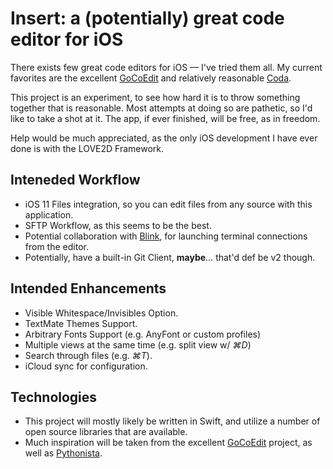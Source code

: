 # Insert: a (potentially) great code editor for iOS

There exists few great code editors for iOS — I've tried them all. My current favorites are the excellent [GoCoEdit](http://gocoedit.com) and relatively reasonable [Coda](https://panic.com/coda/). 

This project is an experiment, to see how hard it is to throw something together that is reasonable. Most attempts at doing so are pathetic, so I'd like to take a shot at it. The app, if ever finished, will be free, as in freedom.

Help would be much appreciated, as the only iOS development I have ever done is with the LOVE2D Framework. 

## Inteneded Workflow

- iOS 11 Files integration, so you can edit files from any source with this application.
- SFTP Workflow, as this seems to be the best. 
- Potential collaboration with [Blink](http://www.blink.sh), for launching terminal connections from the editor. 
- Potentially, have a built-in Git Client, **maybe**… that'd def be v2 though.

## Intended Enhancements

- Visible Whitespace/Invisibles Option.
- TextMate Themes Support.
- Arbitrary Fonts Support (e.g. AnyFont or custom profiles)
- Multiple views at the same time (e.g. split view w/ *⌘D*)
- Search through files (e.g. *⌘T*). 
- iCloud sync for configuration.

## Technologies

- This project will mostly likely be written in Swift, and utilize a number of open source libraries that are available.
- Much inspiration will be taken from the excellent [GoCoEdit](http://gocoedit.com) project, as well as [Pythonista](http://omz-software.com/pythonista/). 
